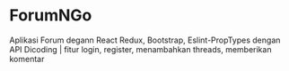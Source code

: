 # ForumNGo
Aplikasi Forum degann React Redux, Bootstrap, Eslint-PropTypes dengan API Dicoding | fitur login, register, menambahkan threads, memberikan komentar
